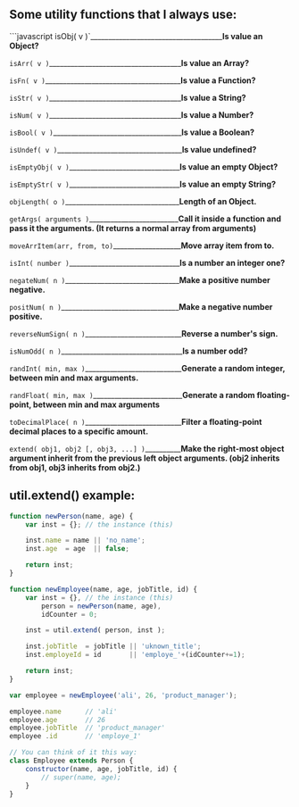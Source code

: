 Some utility functions that I always use:
-----------------------------------------
```javascript isObj( v )`_____________________________________**Is value an Object?**

`isArr( v )`_____________________________________**Is value an Array?**

`isFn( v )`______________________________________**Is value a Function?**

`isStr( v )`_____________________________________**Is value a String?**

`isNum( v )`_____________________________________**Is value a Number?**

`isBool( v )`____________________________________**Is value a Boolean?**

`isUndef( v )`___________________________________**Is value undefined?**

`isEmptyObj( v )`_______________________________**Is value an empty Object?**

`isEmptyStr( v )`_______________________________**Is value an empty String?**

`objLength( o )`________________________________**Length of an Object.**

`getArgs( arguments )`_________________________**Call it inside a function and pass it the arguments. (It returns a normal array from arguments)**

`moveArrItem(arr, from, to)`___________________**Move array item from to.**

`isInt( number )`_______________________________**Is a number an integer one?**

`negateNum( n )`________________________________**Make a positive number negative.**

`positNum( n )`_________________________________**Make a negative number positive.**

`reverseNumSign( n )`___________________________**Reverse a number's sign.**

`isNumOdd( n )`__________________________________**Is a number odd?**

`randInt( min, max )`___________________________**Generate a random integer, between min and max arguments.**

`randFloat( min, max )`_________________________**Generate a random floating-point, between min and max arguments**

`toDecimalPlace( n )`___________________________**Filter a floating-point decimal places to a specific amount.**

`extend( obj1, obj2 [, obj3, ...] )`__________**Make the right-most object argument inherit from the previous left object arguments. (obj2 inherits from obj1, obj3 inherits from obj2.)**

util.extend() example:
----------------------
```javascript
function newPerson(name, age) {
    var inst = {}; // the instance (this)

    inst.name = name || 'no_name';
    inst.age  = age  || false;

    return inst;
}

function newEmployee(name, age, jobTitle, id) {
    var inst = {}, // the instance (this)
        person = newPerson(name, age),
        idCounter = 0;

    inst = util.extend( person, inst );

    inst.jobTitle  = jobTitle || 'uknown_title';
    inst.employeId = id       || 'employe_'+(idCounter+=1);

    return inst;
}

var employee = newEmployee('ali', 26, 'product_manager');

employee.name      // 'ali'
employee.age       // 26
employee.jobTitle  // 'product_manager'
employee .id       // 'employe_1'

// You can think of it this way:
class Employee extends Person {
    constructor(name, age, jobTitle, id) {
        // super(name, age);
    }
}
```
